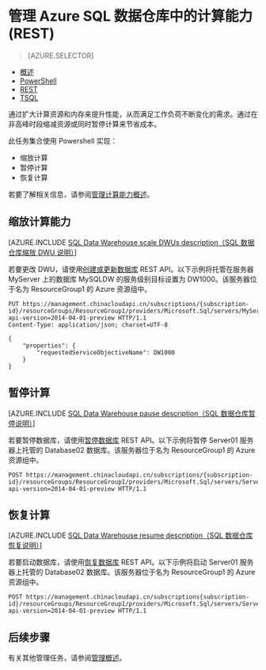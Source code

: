 <properties
   pageTitle="管理 Azure SQL 数据仓库中的计算能力 (REST) | Azure"
   description="用于管理计算能力的 PowerShell 任务。通过调整 DWU 缩放计算资源。或者，暂停和恢复计算资源来节省成本。"
   services="sql-data-warehouse"
   documentationCenter="NA"
   authors="barbkess"
   manager="barbkess"
   editor=""/>

<tags
   ms.service="sql-data-warehouse"
   ms.date="05/14/2016"
   wacn.date="06/13/2016"/>

# 管理 Azure SQL 数据仓库中的计算能力 (REST)

> [AZURE.SELECTOR]
- [概述](/documentation/articles/sql-data-warehouse-overview-manage-compute)
- [PowerShell](/documentation/articles/sql-data-warehouse-manage-compute-powershell)
- [REST](/documentation/articles/sql-data-warehouse-manage-compute-rest-api)
- [TSQL](/documentation/articles/sql-data-warehouse-manage-compute-tsql)


通过扩大计算资源和内存来提升性能，从而满足工作负荷不断变化的需求。通过在非高峰时段缩减资源或同时暂停计算来节省成本。

此任务集合使用 Powershell 实现：

- 缩放计算
- 暂停计算
- 恢复计算

若要了解相关信息，请参阅[管理计算能力概述][]。

<a name="scale-performance-bk"></a>
<a name="scale-compute-bk"></a>

## 缩放计算能力

[AZURE.INCLUDE [SQL Data Warehouse scale DWUs description（SQL 数据仓库缩放 DWU 说明）](../includes/sql-data-warehouse-scale-dwus-description)]

若要更改 DWU，请使用[创建或更新数据库][] REST API。以下示例将托管在服务器 MyServer 上的数据库 MySQLDW 的服务级别目标设置为 DW1000。该服务器位于名为 ResourceGroup1 的 Azure 资源组中。

```
PUT https://management.chinacloudapi.cn/subscriptions/{subscription-id}/resourceGroups/ResourceGroup1/providers/Microsoft.Sql/servers/MyServer/databases/MySQLDW?api-version=2014-04-01-preview HTTP/1.1
Content-Type: application/json; charset=UTF-8

{
    "properties": {
        "requestedServiceObjectiveName": DW1000
    }
}
```

<a name="pause-compute-bk"></a>

## 暂停计算

[AZURE.INCLUDE [SQL Data Warehouse pause description（SQL 数据仓库暂停说明）](../includes/sql-data-warehouse-pause-description)]

若要暂停数据库，请使用[暂停数据库][] REST API。以下示例将暂停 Server01 服务器上托管的 Database02 数据库。该服务器位于名为 ResourceGroup1 的 Azure 资源组中。

```
POST https://management.chinacloudapi.cn/subscriptions/{subscription-id}/resourceGroups/ResourceGroup1/providers/Microsoft.Sql/servers/Server01/databases/Database02/pause?api-version=2014-04-01-preview HTTP/1.1
```

<a name="resume-compute-bk"></a>

## 恢复计算

[AZURE.INCLUDE [SQL Data Warehouse resume description（SQL 数据仓库恢复说明）](../includes/sql-data-warehouse-resume-description)]

若要启动数据库，请使用[恢复数据库][] REST API。以下示例将启动 Server01 服务器上托管的 Database02 数据库。该服务器位于名为 ResourceGroup1 的 Azure 资源组中。

```
POST https://management.chinacloudapi.cn/subscriptions{subscription-id}/resourceGroups/ResourceGroup1/providers/Microsoft.Sql/servers/Server01/databases/Database02/resume?api-version=2014-04-01-preview HTTP/1.1
```

<a name="next-steps-bk"></a>

## 后续步骤

有关其他管理任务，请参阅[管理概述][]。

<!--Image references-->

<!--Article references-->
[管理概述]: /documentation/articles/sql-data-warehouse-overview-manage
[管理计算能力概述]: /documentation/articles/sql-data-warehouse-overview-manage-compute

<!--MSDN references-->
[暂停数据库]: https://msdn.microsoft.com/zh-cn/library/azure/mt718817.aspx
[恢复数据库]: https://msdn.microsoft.com/zh-cn/library/azure/mt718820.aspx
[创建或更新数据库]: https://msdn.microsoft.com/zh-cn/library/azure/mt163685.aspx

<!--Other Web references-->

[Azure portal]: http://manage.windowsazure.cn/

<!---HONumber=Mooncake_0606_2016-->